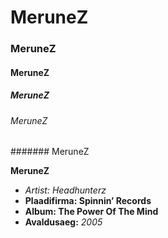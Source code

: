 # MeruneZ
### MeruneZ
#### MeruneZ
##### MeruneZ
###### MeruneZ
####### MeruneZ

**MeruneZ**

* *Artist: Headhunterz*
* **Plaadifirma: Spinnin’ Records**
* **Album: The Power Of The Mind**
* **Avaldusaeg:** *2005*
